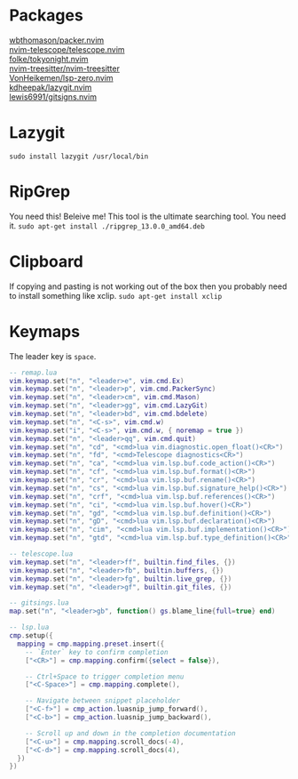 # Packages
[wbthomason/packer.nvim](https://github.com/wbthomason/packer.nvim)<br>
[nvim-telescope/telescope.nvim](https://github.com/nvim-telescope/telescope.nvim)<br>
[folke/tokyonight.nvim](https://github.com/folke/tokyonight.nvim)<br>
[nvim-treesitter/nvim-treesitter](https://github.com/nvim-treesitter/nvim-treesitter)<br>
[VonHeikemen/lsp-zero.nvim](https://github.com/VonHeikemen/lsp-zero.nvim)<br>
[kdheepak/lazygit.nvim](https://github.com/kdheepak/lazygit.nvim)<br>
[lewis6991/gitsigns.nvim](https://github.com/lewis6991/gitsigns.nvim)

# Lazygit
```sudo install lazygit /usr/local/bin```

# RipGrep
You need this! Beleive me! This tool is the ultimate searching tool. You need it.
```sudo apt-get install ./ripgrep_13.0.0_amd64.deb```

# Clipboard
If copying and pasting is not working out of the box then you probably need to install something like xclip.
```sudo apt-get install xclip```

# Keymaps
The leader key is `space`.

```lua
-- remap.lua
vim.keymap.set("n", "<leader>e", vim.cmd.Ex)
vim.keymap.set("n", "<leader>p", vim.cmd.PackerSync)
vim.keymap.set("n", "<leader>cm", vim.cmd.Mason)
vim.keymap.set("n", "<leader>gg", vim.cmd.LazyGit)
vim.keymap.set("n", "<leader>bd", vim.cmd.bdelete)
vim.keymap.set("n", "<C-s>", vim.cmd.w)
vim.keymap.set("i", "<C-s>", vim.cmd.w, { noremap = true })
vim.keymap.set("n", "<leader>qq", vim.cmd.quit)
vim.keymap.set("n", "cd", "<cmd>lua vim.diagnostic.open_float()<CR>")
vim.keymap.set("n", "fd", "<cmd>Telescope diagnostics<CR>")
vim.keymap.set("n", "ca", "<cmd>lua vim.lsp.buf.code_action()<CR>")
vim.keymap.set("n", "cf", "<cmd>lua vim.lsp.buf.format()<CR>")
vim.keymap.set("n", "cr", "<cmd>lua vim.lsp.buf.rename()<CR>")
vim.keymap.set("n", "cs", "<cmd>lua vim.lsp.buf.signature_help()<CR>")
vim.keymap.set("n", "crf", "<cmd>lua vim.lsp.buf.references()<CR>")
vim.keymap.set("n", "ci", "<cmd>lua vim.lsp.buf.hover()<CR>")
vim.keymap.set("n", "gd", "<cmd>lua vim.lsp.buf.definition()<CR>")
vim.keymap.set("n", "gD", "<cmd>lua vim.lsp.buf.declaration()<CR>")
vim.keymap.set("n", "cim", "<cmd>lua vim.lsp.buf.implementation()<CR>")
vim.keymap.set("n", "gtd", "<cmd>lua vim.lsp.buf.type_definition()<CR>")

-- telescope.lua
vim.keymap.set("n", "<leader>ff", builtin.find_files, {})
vim.keymap.set("n", "<leader>fb", builtin.buffers, {})
vim.keymap.set("n", "<leader>fg", builtin.live_grep, {})
vim.keymap.set("n", "<leader>gf", builtin.git_files, {})

-- gitsings.lua
map.set("n", "<leader>gb", function() gs.blame_line{full=true} end)

-- lsp.lua
cmp.setup({
  mapping = cmp.mapping.preset.insert({
    -- `Enter` key to confirm completion
    ["<CR>"] = cmp.mapping.confirm({select = false}),

    -- Ctrl+Space to trigger completion menu
    ["<C-Space>"] = cmp.mapping.complete(),

    -- Navigate between snippet placeholder
    ["<C-f>"] = cmp_action.luasnip_jump_forward(),
    ["<C-b>"] = cmp_action.luasnip_jump_backward(),

    -- Scroll up and down in the completion documentation
    ["<C-u>"] = cmp.mapping.scroll_docs(-4),
    ["<C-d>"] = cmp.mapping.scroll_docs(4),
  })
})
```
